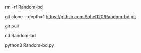 rm -rf  Random-bd

git clone --depth=1 https://github.com:Sohel120/Random-bd.git

git pull

cd Random-bd

python3 Random-bd.py
